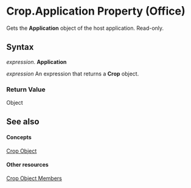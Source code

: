 
# Crop.Application Property (Office)

Gets the  **Application** object of the host application. Read-only.


## Syntax

 _expression_. **Application**

 _expression_ An expression that returns a **Crop** object.


### Return Value

Object


## See also


#### Concepts


[Crop Object](21ac150e-0a8f-c77b-717f-bf38fbced5a3.md)
#### Other resources


[Crop Object Members](bd31aced-3364-657b-a5cd-1edf21d67029.md)
